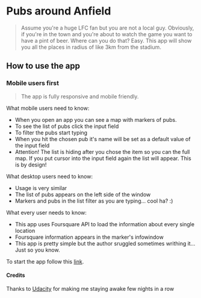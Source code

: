 # Pubs around Anfield

>Assume you're a huge LFC fan but you are not a local guy.
Obviously, if you're in the town and you're about to watch the game you want to have a pint of beer.
Where can you do that? Easy. This app will show you all the places in radius of like 3km from the stadium.


## How to use the app

### Mobile users first
>The app is fully responsive and mobile friendly.

What mobile users need to know:
- When you open an app you can see a map with markers of pubs.
- To see the list of pubs click the input field
- To filter the pubs start typing
- When you hit the chosen pub it's name will be set as a default value of the input field
- Attention! The list is hiding after you chose the item so you can the full map. If you put cursor into the input field again the list will appear. This is by design!

What desktop users need to know:
- Usage is very similar
- The list of pubs appears on the left side of the window
- Markers and pubs in the list filter as you are typing... cool ha? :)

What every user needs to know:
- This app uses Foursquare API to load the information about every single location
- Foursquare information appears in the marker's infowindow
- This app is pretty simple but the author sruggled sometimes writhing it... Just so you know.

To start the app follow this [link](https://myokha.github.io/nbhd-map/).

#### Credits
Thanks to [Udacity](udacity.com) for making me staying awake few nights in a row
